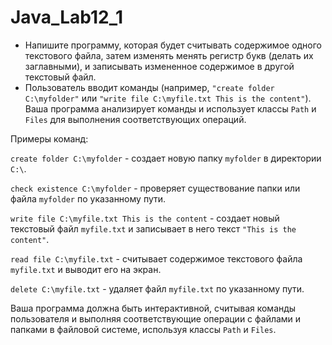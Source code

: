 # Java_Lab12_1

* Напишите программу, которая будет считывать содержимое одного текстового файла, затем изменять менять регистр букв (делать их заглавными), и записывать измененное содержимое в другой текстовый файл.
* Пользователь вводит команды (например, `"create folder C:\myfolder"` или `"write file C:\myfile.txt This is the content"`).
Ваша программа анализирует команды и использует классы `Path` и `Files` для выполнения соответствующих операций.

Примеры команд:

`create folder C:\myfolder` - создает новую папку `myfolder` в директории `C:\`.

`check existence C:\myfolder` - проверяет существование папки или файла `myfolder` по указанному пути.

`write file C:\myfile.txt This is the content` - создает новый текстовый файл `myfile.txt` и записывает в него текст `"This is the content"`.

`read file C:\myfile.txt` - считывает содержимое текстового файла `myfile.txt` и выводит его на экран.

`delete C:\myfile.txt` - удаляет файл `myfile.txt` по указанному пути.

Ваша программа должна быть интерактивной, считывая команды пользователя и выполняя соответствующие операции с файлами и папками в файловой системе, используя классы `Path` и `Files`.
